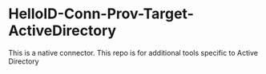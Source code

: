 # HelloID-Conn-Prov-Target-ActiveDirectory

This is a native connector. This repo is for additional tools specific to Active Directory

